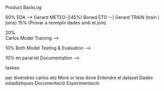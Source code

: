 
Product BackLog

60%
EDA --> Gerard METEO-|(45%)
        Boned ETO --|
        Gerard TRAIN (train i joins) 15% (Provar a reomplir dades amb el join)
        
20%   
Carlos Model Training --> 

10% Both
Model Testing & Evaluation -->

10% en paral·lel
Documentation --> 


taskes:

  per divendres carlos eto More or less done
  Entendre el dataset 
  Dades estadístiques 
  Documentació 
  Experimentació 
